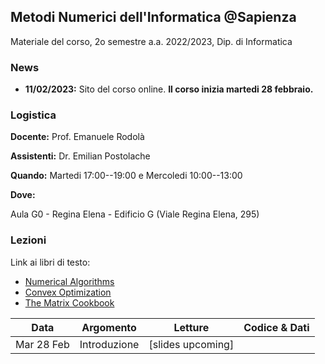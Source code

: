 ## Metodi Numerici dell'Informatica @Sapienza

Materiale del corso, 2o semestre a.a. 2022/2023, Dip. di Informatica

### News

- **11/02/2023:** Sito del corso online. **Il corso inizia martedi 28 febbraio.**

### Logistica

**Docente:** Prof. Emanuele Rodolà

**Assistenti:** Dr. Emilian Postolache

**Quando:** Martedi 17:00--19:00 e Mercoledi 10:00--13:00

**Dove:**

Aula G0 - Regina Elena - Edificio G (Viale Regina Elena, 295)

### Lezioni

Link ai libri di testo: 

- [Numerical Algorithms](https://people.csail.mit.edu/jsolomon/share/book/numerical_book.pdf)
- [Convex Optimization](https://web.stanford.edu/~boyd/cvxbook/bv_cvxbook.pdf)
- [The Matrix Cookbook](https://www2.imm.dtu.dk/pubdb/edoc/imm3274.pdf)

**Data** | **Argomento** | **Letture** | **Codice & Dati**
------------ | ------------- | ------------ | ------------
Mar 28 Feb | Introduzione | [slides upcoming] |
